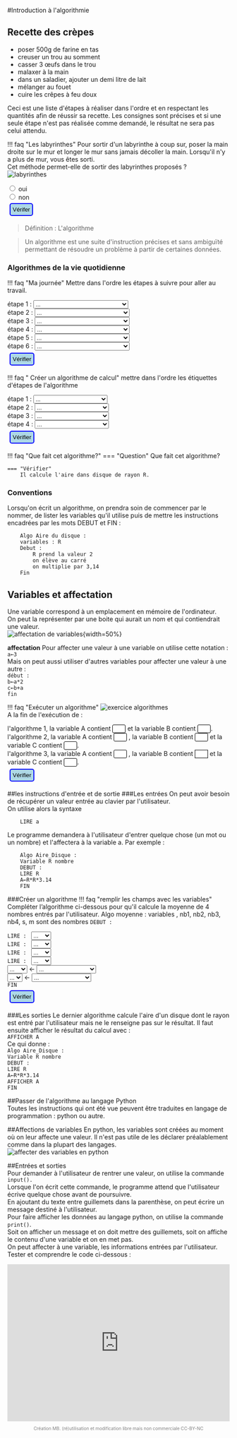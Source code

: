 #Introduction à l'algorithmie

## Recette des crèpes

- poser 500g de farine en tas  
- creuser un trou au somment  
- casser 3 œufs dans le trou  
- malaxer à la main  
- dans un saladier, ajouter un demi litre de lait  
- mélanger au fouet  
- cuire les crêpes à feu doux  

Ceci est une liste d'étapes à réaliser dans l'ordre et en respectant les quantités afin de réussir sa recette.
Les consignes sont précises et si une seule étape n'est pas réalisée comme demandé, le résultat ne sera pas celui attendu.

!!! faq "Les labyrinthes"
	Pour sortir d'un labyrinthe à coup sur, poser la main droite sur le mur et longer le mur sans jamais décoller la main. Lorsqu'il n'y a plus de mur, vous êtes sorti.  
	Cet méthode permet-elle de sortir des labyrinthes proposés ?  
	![labyrinthes](img/labyrinthes.png)  
	<div><form id="test">
	    <label><input type="radio" name="test" value="oui"> oui</label><br>
	    <label><input type="radio" name="test" value="non"> non</label><br>
	    <input  type="button" style="margin:5px; padding:5px;  background-color : lightblue; border : solid 2px blue; border-radius : 5px;" onclick="reactionQCU1()" value="Vérifer"> 
	    <input id="bouAffQCU1" type="button" onclick="AfficheQCU1()" value="Correction" style="display:none;"><br>
	</form></div>
        <div id="messageQCU1"></div>
        <div id="correctionQCU1" style="display:none;"> <p> Cette méthode peut être longue dans le cas du 2eme labyrinthe notamment mais elle est fiable à 100% ! !</p></div>

>Définition : L'algorithme

>Un algorithme est une suite d'instruction précises et sans ambiguïté permettant de résoudre un problème à partir de certaines données.

### Algorithmes de la vie quotidienne

!!! faq "Ma journée"
	Mettre dans l'ordre les étapes à suivre pour aller au travail.  
	<div>
	<form name="f">
		étape 1 :
	    <select id="liste1">
	        <option value="nonChoix" selected> ... </option>
	        <option value="installer"> S'installer à son poste de travail </option>
	        <option value="sortir"> Sortir de sa voiture </option>
	        <option value="garer"> se garer</option>
	        <option value="lever"> Se lever </option>
	        <option value="monter"> Monter dans sa voiture</option>
	        <option value="rondpoint"> prendre la 3e sortie au rondpoint</option>
	    </select><br>
	    étape 2 :
	    <select id="liste2">
	        <option value="nonChoix" selected> ... </option>
	        <option value="installer"> S'installer à son poste de travail </option>
	        <option value="sortir"> Sortir de sa voiture </option>
	        <option value="garer"> se garer</option>
	        <option value="lever"> Se lever </option>
	        <option value="monter"> Monter dans sa voiture</option>
	        <option value="rondpoint"> prendre la 3e sortie au rondpoint</option>
	    </select><br>
		étape 3 :
		<select id="liste3">
	        <option value="nonChoix" selected> ... </option>
	        <option value="installer"> S'installer à son poste de travail </option>
	        <option value="sortir"> Sortir de sa voiture </option>
	        <option value="garer"> se garer</option>
	        <option value="lever"> Se lever </option>
	        <option value="monter"> Monter dans sa voiture</option>
	        <option value="rondpoint"> prendre la 3e sortie au rondpoint</option>
	    </select><br>
		étape 4 :
	    <select id="liste4">
	        <option value="nonChoix" selected> ... </option>
	        <option value="installer"> S'installer à son poste de travail </option>
	        <option value="sortir"> Sortir de sa voiture </option>
	        <option value="garer"> se garer</option>
	        <option value="lever"> Se lever </option>
	        <option value="monter"> Monter dans sa voiture</option>
	        <option value="rondpoint"> prendre la 3e sortie au rondpoint</option>
	    </select><br>
		étape 5 :
	    <select id="liste5">
	        <option value="nonChoix" selected> ... </option>
	        <option value="installer"> S'installer à son poste de travail </option>
	        <option value="sortir"> Sortir de sa voiture </option>
	        <option value="garer"> se garer</option>
	        <option value="lever"> Se lever </option>
	        <option value="monter"> Monter dans sa voiture</option>
	        <option value="rondpoint"> prendre la 3e sortie au rondpoint</option>
	    </select><br>
		étape 6 :
	    <select id="liste6">
	        <option value="nonChoix" selected> ... </option>
	        <option value="installer"> S'installer à son poste de travail </option>
	        <option value="sortir"> Sortir de sa voiture </option>
	        <option value="garer"> se garer</option>
	        <option value="lever"> Se lever </option>
	        <option value="monter"> Monter dans sa voiture</option>
	        <option value="rondpoint"> prendre la 3e sortie au rondpoint</option>
	    </select><br>
	        <input type='button' style="margin:5px; padding:5px;  background-color : lightblue; border : solid 2px blue; border-radius : 5px;" id="BoutonValider" onclick="reactionListe2()" value="Vérifier">
	        <input id="bouAffListe2" type="button" onclick="AfficheListe2()" value="Correction" style="display:none;"><br>
	</form></div>
    <div id="messageListe2"></div>
    <div id="correctionListe2" style="display:none;"> <p> Dans l'ordre, je me lève, je monte dans ma voiture je prends la 3e sortie au rond-point, je me gare je sors de ma voiture et le m'installe à mon poste de travail.</p></div>

!!! faq " Créer un algorithme de calcul"
	mettre dans l'ordre les étiquettes d'étapes de l'algorithme  
	<div>
	<form name="f2">
		étape 1 :
	    <select id="list1">
	        <option value="nonChoix" selected> ... </option>
	        <option value="multiplier"> Multiplier le tout par 3,14</option>
	        <option value="r2"> Prendre R=2 </option>
	        <option value="carre"> Mettre R au carré</option>
	        <option value="afficher"> Afficher le résultat</option>
	    </select><br>
	    étape 2 :
	    <select id="list2">
	        <option value="nonChoix" selected> ... </option>
	        <option value="multiplier"> Multiplier le tout par 3,14</option>
	        <option value="r2"> Prendre R=2 </option>
	        <option value="carre"> Mettre R au carré</option>
	        <option value="afficher"> Afficher le résultat</option>
	    </select><br>
		étape 3 :
	    <select id="list3">
	        <option value="nonChoix" selected> ... </option>
	        <option value="multiplier"> Multiplier le tout par 3,14</option>
	        <option value="r2"> Prendre R=2 </option>
	        <option value="carre"> Mettre R au carré</option>
	        <option value="afficher"> Afficher le résultat</option>
	    </select><br>
	    étape 4 :
	    <select id="list4">
	        <option value="nonChoix" selected> ... </option>
	        <option value="multiplier"> Multiplier le tout par 3,14</option>
	        <option value="r2"> Prendre R=2 </option>
	        <option value="carre"> Mettre R au carré</option>
	        <option value="afficher"> Afficher le résultat</option>
	    </select><br>
	        <input type='button' style="margin:5px; padding:5px;  background-color : lightblue; border : solid 2px blue; border-radius : 5px;" id="BoutonValider" onclick="reactionListe3()" value="Vérifier">
	        <input id="bouAffListe3" type="button" onclick="AfficheListe3()" value="Correction" style="display:none;"><br>
	</form></div>
    <div id="messageListe3"></div>
    <div id="correctionListe3" style="display:none;"> <p>Prendre R = 2 et le mattre au carré. Multiplier le tout par 3,14 puis aficher le résultat. </p></div>

!!! faq "Que fait cet algorithme?"
	=== "Question"
		Que fait cet algorithme?

	=== "Vérifier"
		Il calcule l'aire dans disque de rayon R.

### Conventions
Lorsqu'on écrit un algorithme, on prendra soin de commencer par le nommer, de lister les variables qu'il utilise puis de mettre les instructions encadrées par les mots DEBUT et FIN :   
```pseudocode
	Algo Aire du disque :
	variables : R
	Debut :
		R prend la valeur 2
		on élève au carré
		on multiplie par 3,14
	Fin
```

## Variables et affectation
Une variable correspond à un emplacement en mémoire de l'ordinateur.  
On peut la représenter par une boite qui aurait un nom et qui contiendrait une valeur.  
![affectation de variables](img/variable.png){width=50%}

**affectation**
Pour affecter une valeur à une variable on utilise cette notation :  
`a←3`  
Mais on peut aussi utiliser d'autres variables pour affecter une valeur à une autre :  
`début :`  
`b←a*2  `  
`c←b+a `   
`fin`    

!!! faq "Exécuter un algorithme"
	![exercice algorithmes](img/exos_algo.png)  
	A la fin de l'exécution de :
	<form>l'algorithme 1, la variable A contient
		<input style="border:  solid 1px; width:30px;border-radius:3px;" type="text" name="reponse" maxlenght="5" id="reponse41" autocomplete="off">
		 et la variable B contient 
		<input style="border:  solid 1px;width:30px;border-radius:3px;" type="text" name="reponse" maxlenght="5" id="reponse42" autocomplete="off">.<br>
		l'algorithme 2, la variable A contient 
		<input style="border:  solid 1px;width:30px;border-radius:3px;" type="text" name="reponse" maxlenght="5" id="reponse43" autocomplete="off">
		, la variable B contient 
		<input style="border:  solid 1px;width:30px;border-radius:3px;" type="text" name="reponse" maxlenght="5" id="reponse44" autocomplete="off">
		et la variable C contient 
		<input style="border:  solid 1px;width:30px;border-radius:3px;" type="text" name="reponse" maxlenght="5" id="reponse45" autocomplete="off">.<br>
		l'algorithme 3, la variable A contient 
		<input style="border:  solid 1px;width:30px;border-radius:3px;" type="text" name="reponse" maxlenght="5" id="reponse46" autocomplete="off">
		, la variable B contient 
		<input style="border:  solid 1px;width:30px;order-radius:3px;" type="text" name="reponse" maxlenght="5" id="reponse47" autocomplete="off">
		et la variable C contient 
		<input style="border:  solid 1px;width:30px;border-radius:3px;" type="text" name="reponse" maxlenght="15" id="reponse48" autocomplete="off">.<br>
		<input type='button' style="margin:5px; padding:5px;  background-color : lightblue; border : solid 2px blue; border-radius : 5px;" id="BoutonValider" onclick="reactionText4()" value="Vérifier">
	    <input id="bouAffText4" type="button" onclick="AfficheText4()" value="Correction" style="display:none;"><br>
	</form>
    <div id="messageText4"></div>
    <div id="correctionText4" style="display:none;"> <p> L'algorithme 1, la variable A contient 3 et la variable B contient 4.
	l'algorithme 2, la variable A contient 2, la variable B contient 3 et la variable C contient 1.
	l'algorithme 3, la variable A contient 8, la variable B contient 4 et la variable C contient 7.</p></div>



##les instructions d'entrée et de sortie
###Les entrées
On peut avoir besoin de récupérer un valeur entrée au clavier par l'utilisateur.  
On utilise alors la syntaxe  
```pseudocode
	LIRE a
```
Le programme demandera à l'utilisateur d'entrer quelque chose (un mot ou un nombre) et l'affectera à la variable a.
Par exemple :
```pseudocode
	Algo Aire_Disque :
	Variable R nombre
	DEBUT :
	LIRE R
	A←R*R*3.14
	FIN
```

###Créer un algorithme
!!! faq "remplir les champs avec les variables"
	Compléter l’algorithme ci-dessous pour qu'il calcule la moyenne de 4 nombres entrés par l'utilisateur.
	Algo moyenne :
	variables , nb1, nb2, nb3, nb4, s, m sont des nombres
	`DEBUT :`
	<form>`LIRE : `
	<select id="lis1">
        <option value="nonChoix" selected> ... </option>
        <option value="nb1"> nb1 </option>
        <option value="nb2"> nb2 </option>
        <option value="nb3"> nb3 </option>
        <option value="nb4"> nb4 </option>
    </select><br>
	`LIRE : `
	<select id="lis2">
	   	<option value="nonChoix" selected> ... </option>
        <option value="nb1"> nb1 </option>
        <option value="nb2"> nb2 </option>
        <option value="nb3"> nb3 </option>
        <option value="nb4"> nb4 </option>
    </select><br>
	`LIRE : `
	<select id="lis3">
        <option value="nonChoix" selected> ... </option>
        <option value="nb1"> nb1 </option>
        <option value="nb2"> nb2 </option>
        <option value="nb3"> nb3 </option>
        <option value="nb4"> nb4 </option>
    </select><br>
	`LIRE : `
	<select id="lis4">
        <option value="nonChoix" selected> ... </option>
        <option value="nb1"> nb1 </option>
        <option value="nb2"> nb2 </option>
        <option value="nb3"> nb3 </option>
        <option value="nb4"> nb4 </option>
    </select><br>
    <select id="lis5">
        <option value="nonChoix" selected> ... </option>
        <option value="nb1"> nb1 </option>
        <option value="nb2"> nb2 </option>
        <option value="s"> s</option>
        <option value="m"> m </option>
    </select>
    <-
     <select id="lis6">
        <option value="nonChoix" selected> ... </option>
        <option value="somme"> nb1+nb2+nb3+nb4 </option>
        <option value="nb1/4"> nb1/4 </option>
        <option value="s/4"> s/4</option>
        <option value="m/4"> m/4 </option>
    </select><br>
    <select id="lis7">
        <option value="nonChoix" selected> ... </option>
        <option value="s"> s</option>
        <option value="m"> m </option>
    </select>
    <-
    <select id="lis8">
        <option value="nonChoix" selected> ... </option>
        <option value="somme"> nb1+nb2+nb3+nb4 </option>
        <option value="s/4"> s/4</option>
        <option value="m/4"> m/4 </option>
    </select><br> 
    `FIN`  
    <input type='button' style="margin:5px; padding:5px;  background-color : lightblue; border : solid 2px blue; border-radius : 5px;" id="BoutonValider" onclick="reactionListe5()" value="Vérifier">
        <input id="bouAffListe5" type="button" onclick="AfficheListe5()" value="Correction" style="display:none;"><br>
	</form>
    <div id="messageListe5"></div>
    <div id="correctionListe5" style="display:none;"> <p>
    	DEBUT :<br>
		LIRE nb1<br>
		LIRE nb2<br>
		LIRE nb3<br>
		LIRE nb4<br>
		s←nb1+nb2+nb3+nb4<br>
		m←s/4</p></div>



###Les sorties
Le dernier algorithme calcule l'aire d'un disque dont le rayon est entré par l'utilisateur mais ne le renseigne pas sur le résultat.
Il faut ensuite afficher le résultat du calcul avec :  
`AFFICHER A`  
Ce qui donne :  
`Algo Aire_Disque :`  
`Variable R nombre`  
`DEBUT :`  
`LIRE R`  
`A←R*R*3.14`  
`AFFICHER A`  
`FIN`

##Passer de l'algorithme au langage Python  
Toutes les instructions qui ont été vue peuvent être traduites en langage de programmation : python ou autre.  

##Affections de variables
En python, les variables sont créées au moment où on leur affecte une valeur. Il n'est pas utile de les déclarer préalablement comme dans la plupart des langages.  
![affecter des variables en python](img/trad_affect.png)  


##Entrées et sorties  
Pour demander à l'utilisateur de rentrer une valeur, on utilise la commande `input().`  
Lorsque l'on écrit cette commande, le programme attend que l'utilisateur écrive quelque chose avant de poursuivre.  
En ajoutant du texte entre guillemets dans la parenthèse, on peut écrire un message destiné à l'utilisateur.  
Pour faire afficher les données au langage python, on utilise la commande `print()`.  
Soit on afficher un message et on doit mettre des guillemets, soit on affiche le contenu d'une variable et on en met pas.  
On peut affecter à une variable, les informations entrées par l'utilisateur. Tester et comprendre le code ci-dessous :  


<iframe src="https://trinket.io/embed/python3/8409cc04bc" width="100%" height="356" frameborder="0" marginwidth="0" marginheight="0" allowfullscreen></iframe>


<p style="text-align: center; color:gray; font-size: 10px;">
Création MB. (ré)utilisation et modification libre mais non commerciale CC-BY-NC
</p>
<!-------------------------javascript--------------------------------->
<script>
function reactionQCU1(){
	var style;
	var msg;
	var reponse = document.getElementById("test");
	var rep=reponse.elements["test"].value;
	if (rep=="oui"){msg='bonne réponse';
	style='style="color:green;"';
	}
	else {msg='mauvaise reponse';
	style='style="color:red;"';
	}
	document.getElementById("messageQCU1").innerHTML='<p '+style+'>'+msg+'</p>';
	document.getElementById("bouAffQCU1").style="margin:5px; padding:5px;  background-color : lightblue; border : solid 2px blue; border-radius : 5px;display:inline;";
}
/*affiche la réponse si on clique sur le bouton correction*/
function AfficheQCU1(){
	document.getElementById("correctionQCU1").style="display:block;";
}


function reactionListe2(){
	var msg;
	var style;
	var selectElmt1 = document.getElementById("liste1");
	var valeurselectionnee1 = selectElmt1.options[selectElmt1.selectedIndex].value;

	var selectElmt2 = document.getElementById("liste2");
	var valeurselectionnee2 = selectElmt2.options[selectElmt2.selectedIndex].value;

	var selectElmt3 = document.getElementById("liste3");
	var valeurselectionnee3 = selectElmt3.options[selectElmt3.selectedIndex].value;

	var selectElmt4 = document.getElementById("liste4");
	var valeurselectionnee4 = selectElmt4.options[selectElmt4.selectedIndex].value;

	var selectElmt5 = document.getElementById("liste5");
	var valeurselectionnee5 = selectElmt5.options[selectElmt5.selectedIndex].value;

	var selectElmt6 = document.getElementById("liste6");
	var valeurselectionnee6 = selectElmt6.options[selectElmt6.selectedIndex].value;

	if (valeurselectionnee1=="lever" && valeurselectionnee2=="monter" && valeurselectionnee3=="rondpoint" && valeurselectionnee4=="garer" && valeurselectionnee5=="sortir" && valeurselectionnee6=="installer"){
		msg='Bonne réponse';
		style='style="color:green;"';
	}
	else if (valeurselectionnee1=="lever" || valeurselectionnee2=="monter" || valeurselectionnee3=="rondpoint" || valeurselectionnee4=="garer" || valeurselectionnee5=="sortir" || valeurselectionnee6=="installer"){
		msg='Réponse partiellement correcte';
		style='style="color:orange;"';
	}
	else{msg='Mauvaise réponse';
		style='style="color:red;"';
	}
	document.getElementById("messageListe2").innerHTML='<p '+style+'>'+msg+'</p>';
	document.getElementById('bouAffListe2').style="margin:5px; padding:5px;  background-color : lightblue; border : solid 2px blue; border-radius : 5px;display:inline;";
}

/*affichage de la réponse*/
function AfficheListe2(){
	document.getElementById("correctionListe2").style="display:block;";
}

function reactionListe3(){
	var msg;
	var style;
	var selectElmt1 = document.getElementById("list1");
	var valeurselectionnee1 = selectElmt1.options[selectElmt1.selectedIndex].value;
	var selectElmt2 = document.getElementById("list2");
	var valeurselectionnee2 = selectElmt2.options[selectElmt2.selectedIndex].value;
	var selectElmt3 = document.getElementById("list3");
	var valeurselectionnee3 = selectElmt3.options[selectElmt3.selectedIndex].value;
	var selectElmt4 = document.getElementById("list4");
	var valeurselectionnee4 = selectElmt4.options[selectElmt4.selectedIndex].value;
	if (valeurselectionnee1=="r2" && valeurselectionnee2=="carre" && valeurselectionnee3=="multiplier" && valeurselectionnee4=="afficher"){
		msg='Bonne réponse';
		style='style="color:green;"';
	}
	else if (valeurselectionnee1=="r2" || valeurselectionnee2=="carre" || valeurselectionnee3=="multiplier" || valeurselectionnee4=="afficher"){
		msg='Réponse partiellement correcte';
		style='style="color:orange;"';
	}
	else{msg='Mauvaise réponse';
		style='style="color:red;"';
	}
	document.getElementById("messageListe3").innerHTML='<p '+style+'>'+msg+'</p>';
	document.getElementById('bouAffListe3').style="margin:5px; padding:5px;  background-color : lightblue; border : solid 2px blue; border-radius : 5px;display:inline;";
}

/*affichage de la réponse*/
function AfficheListe3(){
	document.getElementById("correctionListe3").style="display:block;";
}

function reactionText4(){
	var msg;
	var style;
	var reponse41=document.getElementById("reponse41");
	var reponse42=document.getElementById("reponse42");
	var reponse43=document.getElementById("reponse43");
	var reponse44=document.getElementById("reponse44");
	var reponse45=document.getElementById("reponse45");
	var reponse46=document.getElementById("reponse46");
	var reponse47=document.getElementById("reponse47");
	var reponse48=document.getElementById("reponse48");
	if (reponse41.value =='3' && reponse42.value =='4' && reponse43.value =='2' && reponse44.value =='3' && reponse45.value =='1' && reponse46.value =='8' && reponse47.value =='11' && reponse48.value =='7'){
		msg='bravo';
		style='style="color:green;"';
		}
	else if (reponse41.value ==='3' || reponse42.value ==='4' || reponse43.value ==='2' || reponse44.value ==='3' || reponse45.value ==='1' || reponse46.value ==='8' || reponse47.value ==='4' || reponse48.value ==='7'){
			msg='Réponse partiellement correcte!';
			style='style="color:orange;"';
		}
	else{msg='non, essaye encore';
		style='style="color:red;"';
	}
	document.getElementById("messageText4").innerHTML='<p '+style+'>'+msg+'</p>';
	document.getElementById("bouAffText4").style="margin:5px; padding:5px;  background-color : lightblue; border : solid 2px blue; border-radius : 5px;display:inline;";
}

function AfficheText4(){
	document.getElementById("correctionText4").style="display:block;";
}

function reactionListe5(){
	var msg;
	var style;
	var selectElmt1 = document.getElementById("lis1");
	var valeurselectionnee1 = selectElmt1.options[selectElmt1.selectedIndex].value;

	var selectElmt2 = document.getElementById("lis2");
	var valeurselectionnee2 = selectElmt2.options[selectElmt2.selectedIndex].value;

	var selectElmt3 = document.getElementById("lis3");
	var valeurselectionnee3 = selectElmt3.options[selectElmt3.selectedIndex].value;

	var selectElmt4 = document.getElementById("lis4");
	var valeurselectionnee4 = selectElmt4.options[selectElmt4.selectedIndex].value;

	var selectElmt5 = document.getElementById("lis5");
	var valeurselectionnee5 = selectElmt5.options[selectElmt5.selectedIndex].value;

	var selectElmt6 = document.getElementById("lis6");
	var valeurselectionnee6 = selectElmt6.options[selectElmt6.selectedIndex].value;
	var selectElmt7 = document.getElementById("lis7");
	var valeurselectionnee7 = selectElmt7.options[selectElmt7.selectedIndex].value;
	var selectElmt8 = document.getElementById("lis8");
	var valeurselectionnee8 = selectElmt8.options[selectElmt8.selectedIndex].value;


	if (valeurselectionnee1=="nb1" && valeurselectionnee2=="nb2" && valeurselectionnee3=="nb3" && valeurselectionnee4=="nb4" && valeurselectionnee5=="s" && valeurselectionnee6=="somme" && valeurselectionnee7=="m" && valeurselectionnee8=="s/4"){
		msg='Bonne réponse';
		style='style="color:green;"';
	}
	else if (valeurselectionnee1=="nb1" || valeurselectionnee2=="nb2" || valeurselectionnee3=="nb3" || valeurselectionnee4=="nb4" || valeurselectionnee5=="s" || valeurselectionnee6=="somme" || valeurselectionnee7=="m" || valeurselectionnee8=="s/4"){
		msg='Réponse partiellement correcte';
		style='style="color:orange;"';
	}
	else{msg='Mauvaise réponse';
		style='style="color:red;"';
	}
	document.getElementById("messageListe5").innerHTML='<p '+style+'>'+msg+'</p>';
	document.getElementById('bouAffListe5').style="margin:5px; padding:5px;  background-color : lightblue; border : solid 2px blue; border-radius : 5px;display:inline;";
}

/*affichage de la réponse*/
function AfficheListe5(){
	document.getElementById("correctionListe5").style="display:block;";
}

</script>